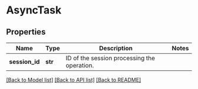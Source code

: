 # AsyncTask

## Properties
Name | Type | Description | Notes
------------ | ------------- | ------------- | -------------
**session_id** | **str** | ID of the session processing the operation. | 

[[Back to Model list]](../README.md#documentation-for-models) [[Back to API list]](../README.md#documentation-for-api-endpoints) [[Back to README]](../README.md)

